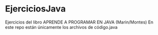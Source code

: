 # EjerciciosJava
Ejercicios del libro APRENDE A PROGRAMAR EN JAVA (Marin/Montes)
En este repo están únicamente los archivos de código.java 
